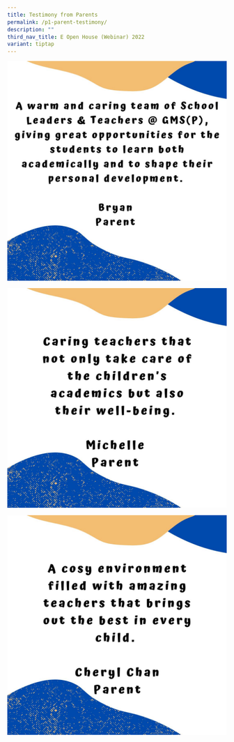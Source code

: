 ```yaml
---
title: Testimony from Parents
permalink: /p1-parent-testimony/
description: ""
third_nav_title: E Open House (Webinar) 2022
variant: tiptap
---
```

![](/images/IMG-20210709-WA0000.jpg)

![](/images/IMG-20210709-WA0001.jpg)

![](/images/IMG-20210709-WA0002.jpg)